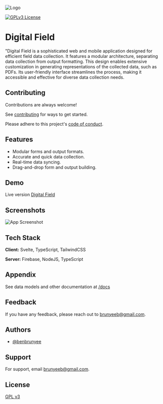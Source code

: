 
![Logo](https://dev-to-uploads.s3.amazonaws.com/uploads/articles/th5xamgrr6se0x5ro4g6.png)

<div style="text: center;">

[![GPLv3 License](https://img.shields.io/badge/License-GPL%20v3-yellow.svg)](https://opensource.org/licenses/)

</div>

# Digital Field

"Digital Field is a sophisticated web and mobile application designed for efficient field data collection. It features a modular architecture, separating data collection from output formatting. This design enables extensive customization in generating representations of the collected data, such as PDFs. Its user-friendly interface streamlines the process, making it accessible and effective for diverse data collection needs.

## Contributing

Contributions are always welcome!

See [contributing](CONTRIBUTING.md) for ways to get started.

Please adhere to this project's [code of conduct](CODE_OF_CONDUCT.md).

## Features

- Modular forms and output formats.
- Accurate and quick data collection.
- Real-time data syncing.
- Drag-and-drop form and output building.

## Demo

Live version [Digital Field](https://digital-field.com)

## Screenshots

![App Screenshot](https://via.placeholder.com/468x300?text=App+Screenshot+Here)

## Tech Stack

**Client:** Svelte, TypeScript, TailwindCSS

**Server:** Firebase, NodeJS, TypeScript

## Appendix

See data models and other documentation at [/docs](/docs)

## Feedback

If you have any feedback, please reach out to <brunyeeb@gmail.com>.

## Authors

- [@benbrunyee](https://github.com/benbrunyee/)

## Support

For support, email <brunyeeb@gmail.com>.

## License

[GPL v3](https://opensource.org/license/gpl-3-0/)
